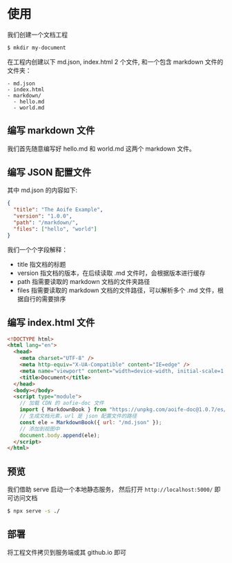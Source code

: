 # 使用

我们创建一个文档工程

```bash
$ mkdir my-document
```

在工程内创建以下 md.json, index.html 2 个文件, 和一个包含 markdown 文件的文件夹：

```
- md.json
- index.html
- markdown/
  - hello.md
  - world.md
```

## 编写 markdown 文件

我们首先随意编写好 hello.md 和 world.md 这两个 markdown 文件。

## 编写 JSON 配置文件

其中 md.json 的内容如下:

```json
{
  "title": "The Aoife Example",
  "version": "1.0.0",
  "path": "/markdown/",
  "files": ["hello", "world"]
}
```

我们一个个字段解释：

- title 指文档的标题
- version 指文档的版本，在后续读取 .md 文件时，会根据版本进行缓存
- path 指需要读取的 markdown 文档的文件夹路径
- files 指需要读取的 markdown 文档的文件路径，可以解析多个 .md 文件，根据自行的需要排序

## 编写 index.html 文件

```html
<!DOCTYPE html>
<html lang="en">
  <head>
    <meta charset="UTF-8" />
    <meta http-equiv="X-UA-Compatible" content="IE=edge" />
    <meta name="viewport" content="width=device-width, initial-scale=1.0" />
    <title>Document</title>
  </head>
  <body></body>
  <script type="module">
    // 加载 CDN 的 aofie-doc 文件
    import { MarkdownBook } from "https://unpkg.com/aoife-doc@1.0.7/es/lib/index.js";
    // 生成文档元素，url 是 json 配置文件的路径
    const ele = MarkdownBook({ url: "/md.json" });
    // 添加到视图中
    document.body.append(ele);
  </script>
</html>
```

## 预览

我们借助 serve 启动一个本地静态服务， 然后打开 `http://localhost:5000/` 即可访问文档

```bash
$ npx serve -s ./
```

## 部署

将工程文件拷贝到服务端或其 github.io 即可
